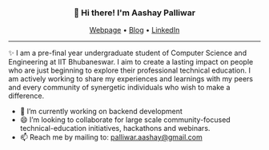 
<h3 align="center">👋 Hi there! I'm Aashay Palliwar</h3>
<p align="center">
  <a href="https://aashaypalliwar.github.io/" target="_blank">Webpage</a> •
  <a href="https://bbs-underscored.github.io/" target="_blank">Blog</a> •
  <a href="https://www.linkedin.com/in/aashay-palliwar/" target="_blank">LinkedIn</a>
</p>

---
✨  I am a pre-final year undergraduate student of Computer Science and Engineering at IIT Bhubaneswar.
I aim to create a lasting impact on people who are just beginning to explore their professional technical education. I am actively working to share my experiences and learnings with my peers and every community of synergetic individuals who wish to make a difference.  

- 🔭 I’m currently working on backend development
- 😄 I’m looking to collaborate for large scale community-focused technical-education initiatives, hackathons and webinars.    
- 📫 Reach me by mailing to: [palliwar.aashay@gmail.com](mailto:palliwar.aashay@gmail.com)

